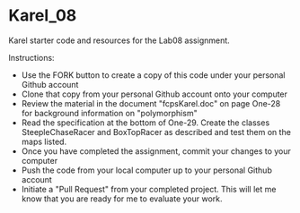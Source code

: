 Karel_08
======

Karel starter code and resources for the Lab08 assignment.

Instructions:
* Use the FORK button to create a copy of this code under your personal Github account
* Clone that copy from your personal Github account onto your computer
* Review the material in the document "fcpsKarel.doc" on page One-28 for background information on "polymorphism"
* Read the specification at the bottom of One-29.  Create the classes SteepleChaseRacer and BoxTopRacer as described and test them on the maps listed.
* Once you have completed the assignment, commit your changes to your computer
* Push the code from your local computer up to your personal Github account
* Initiate a "Pull Request" from your completed project.  This will let me know that you are ready for me to evaluate your work.

